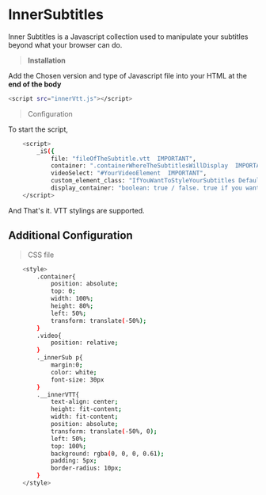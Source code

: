 # InnerSubtitles
Inner Subtitles is a Javascript collection used to manipulate your subtitles beyond what your browser can do. 

> **Installation**

Add the Chosen version and type of Javascript file into your HTML at the **end of the body**

```bash
<script src="innerVtt.js"></script>
```

> Configuration

To start the script,

```bash
    <script>
        _iS({
            file: "fileOfTheSubtitle.vtt  IMPORTANT",
            container: ".containerWhereTheSubtitlesWillDisplay  IMPORTANT", 
            videoSelect: "#YourVideoElement  IMPORTANT",
            custom_element_class: "IfYouWantToStyleYourSubtitles Default is _innerSub",
            display_container: "boolean: true / false. true if you want your container to disapear and reapear according to the cues. default is false"})
    </script>
```

And That's it. VTT stylings are supported.

## Additional Configuration

>CSS file

```bash
    <style>
        .container{
            position: absolute;
            top: 0;
            width: 100%;
            height: 80%;
            left: 50%;
            transform: translate(-50%);
        }
        .video{
            position: relative;
        }
        ._innerSub p{
            margin:0;
            color: white;
            font-size: 30px
        }
        .__innerVTT{
            text-align: center;
            height: fit-content;
            width: fit-content;
            position: absolute;
            transform: translate(-50%, 0); 
            left: 50%;
            top: 100%;
            background: rgba(0, 0, 0, 0.61);
            padding: 5px;
            border-radius: 10px;
        }
    </style>
```
